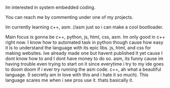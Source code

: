 Im interested in system embedded coding.

You can reach me by commenting under one of my projects.

Im currently learning c++, asm.
//asm just so i can make a cool bootloader.

Main focus is gonna be  c++, python, js, html, css, asm.
Im only good in c++ right now.
I know how to automated task in python though cause how easy it is to understand the language with its epic libs.
js, html, and css for making websites. Ive already made one but havent published it yet cause I dont know how to and I dont have money to do so.
asm, its funny cause im having trouble even trying to start on it since everytime i try to my ide goes to doom doom if i ever try running the asm code.
c++, ah what a beautiful language. (I secretly am in love with this and i hate it so much). This language scares me when i see pros use it. 
thats basically it.
